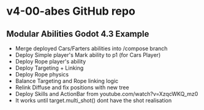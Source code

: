 # v4-00-abes GitHub repo 
## Modular Abilities Godot 4.3 Example
- Merge deployed Cars/Farters abilities into /compose branch
- Deploy Simple player's Mark ability to p1 (for Cars Player)
- Deploy Rope player's ability
- Deploy Targeting + Linking
- Deploy Rope physics
- Balance Targeting and Rope linking logic
- Relink Diffuse and fix positions with new tree
- Deploy Skills and ActionBar from youtube.com/watch?v=XzqcWKQ_mz0
- It works until target.multi_shot() dont have the shot realisation
